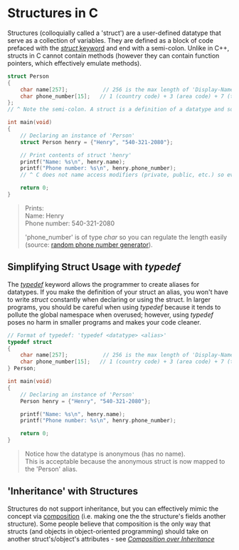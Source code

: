 # Structures in C
Structures (colloquially called a 'struct') are a user-defined datatype that serve as a collection of variables. 
They are defined as a block of code prefaced with the [_struct_ keyword](https://www.educative.io/edpresso/what-is-a-c-struct) and end with a semi-colon.
Unlike in C++, structs in C cannot contain methods (however they can contain function pointers, which effectively emulate methods).
```C
struct Person
{
    char name[257];           // 256 is the max length of 'Display-Name' in Active Directory (256 char + '\0')
    char phone_number[15];   // 1 (country code) + 3 (area code) + 7 (telephone number) + 3 (dashes) + '\0'
};
// ^ Note the semi-colon. A struct is a definition of a datatype and so needs a semi-colon

int main(void)
{
    // Declaring an instance of 'Person'
    struct Person henry = {"Henry", "540-321-2080"};

    // Print contents of struct 'henry'
    printf("Name: %s\n", henry.name);                 
    printf("Phone number: %s\n", henry.phone_number);
    // ^ C does not name access modifiers (private, public, etc.) so everything is public

    return 0;
}
```
> Prints: <br />
> Name: Henry <br />
> Phone number: 540-321-2080 <br />
>
> 'phone_number' is of type _char_ so you can regulate the length easily (source: [random phone number generator](https://www.randomphonenumbers.com/)). <br />

## Simplifying Struct Usage with _typedef_
The [_typedef_](https://www.tutorialspoint.com/cprogramming/c_typedef.htm) keyword allows the programmer to create aliases for datatypes. If you make the definition of your
struct an alias, you won't have to write _struct_ constantly when declaring or using the struct. In larger programs, you should be careful when using _typedef_ because it 
tends to pollute the global namespace when overused; however, using _typedef_ poses no harm in smaller programs and makes your code cleaner.
```C
// Format of typedef: 'typedef <datatype> <alias>'
typedef struct
{
    char name[257];           // 256 is the max length of 'Display-Name' in Active Directory (256 char + '\0')
    char phone_number[15];   // 1 (country code) + 3 (area code) + 7 (telephone number) + 3 (dashes) + '\0'
} Person;

int main(void)
{
    // Declaring an instance of 'Person'
    Person henry = {"Henry", "540-321-2080"};

    printf("Name: %s\n", henry.name);
    printf("Phone number: %s\n", henry.phone_number);

    return 0;
}
```
> Notice how the datatype is anonymous (has no name). <br />
> This is acceptable because the anonymous struct is now mapped to the 'Person' alias. <br />

## 'Inheritance' with Structures
Structures do not support inheritance, but you can effectively mimic the concept via [composition](https://www.codementor.io/@arpitbhayani/powering-inheritance-in-c-using-structure-composition-176sygr724) 
(i.e. making one the the structure's fields another structure). Some people believe that composition is the only way that structs (and objects in object-oriented
programming) should take on another struct's/object's attributes - see [_Composition over Inheritance_](https://en.wikipedia.org/wiki/Composition_over_inheritance)
```C

```
